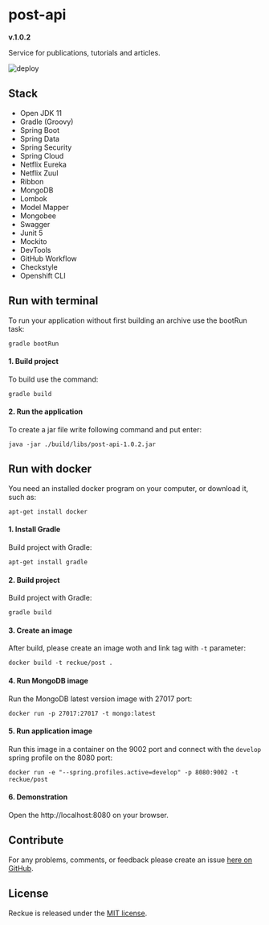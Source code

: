 # post-api
**v.1.0.2**

Service for publications, tutorials and articles.

![deploy](https://github.com/Reckue/post-api/workflows/deploy/badge.svg)

## Stack
- Open JDK 11
- Gradle (Groovy)
- Spring Boot
- Spring Data
- Spring Security
- Spring Cloud
- Netflix Eureka
- Netflix Zuul
- Ribbon
- MongoDB
- Lombok
- Model Mapper
- Mongobee
- Swagger
- Junit 5
- Mockito
- DevTools
- GitHub Workflow
- Checkstyle
- Openshift CLI


## Run with terminal
To run your application without first building an archive use the bootRun task:
```
gradle bootRun
```

#### 1. Build project
To build use the command:
```
gradle build
```
#### 2. Run the application
To create a jar file write following command and put enter:
```
java -jar ./build/libs/post-api-1.0.2.jar
```

## Run with docker
You need an installed docker program on your computer, or download it, such as:
```
apt-get install docker
```

#### 1. Install Gradle
Build project with Gradle:
```
apt-get install gradle
```

#### 2. Build project
Build project with Gradle:
```
gradle build
```

#### 3. Create an image
After build, please create an image woth and link tag with `-t` parameter:
```
docker build -t reckue/post .
```

#### 4. Run MongoDB image
Run the MongoDB latest version image with 27017 port:
```
docker run -p 27017:27017 -t mongo:latest
```

#### 5. Run application image
Run this image in a container on the 9002 port and connect with the `develop` spring profile on the 8080 port:
```
docker run -e "--spring.profiles.active=develop" -p 8080:9002 -t reckue/post
```

#### 6. Demonstration
Open the http://localhost:8080 on your browser.


## Contribute
For any problems, comments, or feedback please create an issue [here on GitHub](https://github.com/Reckue/post-api/issues).
<br>


## License
Reckue is released under the [MIT license](https://en.wikipedia.org/wiki/MIT_License).
